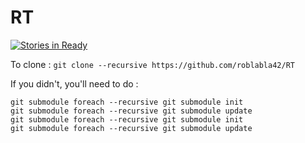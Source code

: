 # RT

[![Stories in Ready](https://badge.waffle.io/roblabla42/RT.svg?label=backlog&title=Backlog)](http://waffle.io/roblabla42/RT)

To clone : `git clone --recursive https://github.com/roblabla42/RT`

If you didn't, you'll need to do :

```shell
git submodule foreach --recursive git submodule init
git submodule foreach --recursive git submodule update
git submodule foreach --recursive git submodule init
git submodule foreach --recursive git submodule update
```
